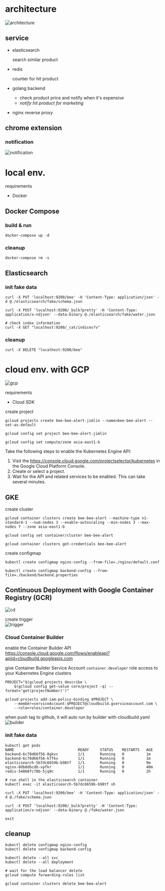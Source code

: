 # architecture
![architecture](architecture.png?raw=true)

## service
- elasticsearch

  search similar product

- redis

  counter for hit product

- golang backend
  - check product price and notify when it's expensive
  - *notify hit product for marketing*
- nginx reverse proxy

## chrome extension
### notification
![notification](notification.png?raw=true)

# local env.
requirements
- Docker

## Docker Compose
### build & run
```
docker-compose up -d
```

### cleanup
```
docker-compose rm -s
```

## Elasticsearch
### init fake data
```
curl -X PUT 'localhost:9200/bee' -H 'Content-Type: application/json' -d @./elasticsearch/fake/schema.json

curl -X POST 'localhost:9200/_bulk?pretty' -H 'Content-Type: application/x-ndjson' --data-binary @./elasticsearch/fake/water.json

# check index information
curl -X GET "localhost:9200/_cat/indices?v"
```

### cleanup
```
curl -X DELETE "localhost:9200/bee"
```

# cloud env. with GCP
![gcp](gcp.png?raw=true)

requirements
- Cloud SDK

create project
```
gcloud projects create bee-bee-alert-jimlin --name=bee-bee-alert --set-as-default

gcloud config set project bee-bee-alert-jimlin

gcloud config set compute/zone asia-east1-b

```

Take the following steps to enable the Kubernetes Engine API:
1. Visit the https://console.cloud.google.com/projectselector/kubernetes in the Google Cloud Platform Console.
1. Create or select a project.
1. Wait for the API and related services to be enabled. This can take several minutes.

## GKE
create cluster
```
gcloud container clusters create bee-bee-alert --machine-type n1-standard-1 --num-nodes 3 --enable-autoscaling --min-nodes 3 --max-nodes 7 --zone asia-east1-b

gcloud config set container/cluster bee-bee-alert

gcloud container clusters get-credentials bee-bee-alert
```

create configmap
```
kubectl create configmap nginx-config --from-file=./nginx/default.conf

kubectl create configmap backend-config --from-file=./backend/backend.properties
```

## Continuous Deployment with Google Container Registry (GCR)
![cd](cd.png?raw=true)

create trigger  
![trigger](trigger.png?raw=true)

### Cloud Container Builder
enable the Container Builder API  
https://console.cloud.google.com/flows/enableapi?apiid=cloudbuild.googleapis.com

give Container Builder Service Account `container.developer` role access to your Kubernetes Engine clusters
```
PROJECT="$(gcloud projects describe \
    $(gcloud config get-value core/project -q) --format='get(projectNumber)')"

gcloud projects add-iam-policy-binding $PROJECT \
    --member=serviceAccount:$PROJECT@cloudbuild.gserviceaccount.com \
    --role=roles/container.developer
```

when push tag to github, it will auto run by builder with cloudbuild.yaml  
![builder](builder.png?raw=true)

### init fake data
```
kubectl get pods
NAME                             READY     STATUS    RESTARTS   AGE
backend-6c78d66f56-8gkvc         1/1       Running   0          1m
backend-6c78d66f56-k7fkv         1/1       Running   0          1m
elasticsearch-5b7dc6659b-b98tf   1/1       Running   0          9m
nginx-8db8dbcdb-vpfkr            1/1       Running   0          40m
redis-54868fc78b-5jq9c           1/1       Running   0          2h

# run shell in the elasticsearch container
kubectl exec -it elasticsearch-5b7dc6659b-b98tf sh

curl -X PUT 'localhost:9200/bee' -H 'Content-Type: application/json' -d @./fake/schema.json

curl -X POST 'localhost:9200/_bulk?pretty' -H 'Content-Type: application/x-ndjson' --data-binary @./fake/water.json

exit
```

## cleanup
```
kubectl delete configmap nginx-config
kubectl delete configmap backend-config

kubectl delete --all svc
kubectl delete --all deployment

# wait for the load balancer delete
gcloud compute forwarding-rules list

gcloud container clusters delete bee-bee-alert
```
